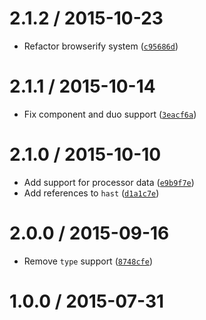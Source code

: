 <!--remark setext-->

<!--lint disable no-multiple-toplevel-headings-->

2.1.2 / 2015-10-23
==================

*   Refactor browserify system ([`c95686d`](https://github.com/wooorm/unified/commit/c95686d))

2.1.1 / 2015-10-14
==================

*   Fix component and duo support ([`3eacf6a`](https://github.com/wooorm/unified/commit/3eacf6a))

2.1.0 / 2015-10-10
==================

*   Add support for processor data ([`e9b9f7e`](https://github.com/wooorm/unified/commit/e9b9f7e))
*   Add references to `hast` ([`d1a1c7e`](https://github.com/wooorm/unified/commit/d1a1c7e))

2.0.0 / 2015-09-16
==================

*   Remove `type` support ([`8748cfe`](https://github.com/wooorm/unified/commit/8748cfe))

1.0.0 / 2015-07-31
==================
